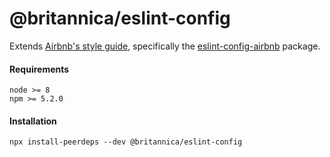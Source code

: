 # @britannica/eslint-config

Extends [Airbnb's style guide](https://github.com/airbnb/javascript), specifically the [eslint-config-airbnb](https://www.npmjs.com/package/eslint-config-airbnb) package.

#### Requirements

```
node >= 8
npm >= 5.2.0
```

#### Installation

```
npx install-peerdeps --dev @britannica/eslint-config
```

